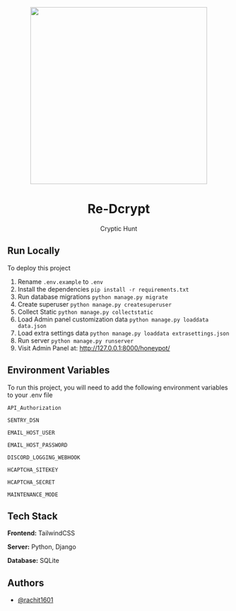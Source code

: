 <p align="center">
<img width="400" src="https://static.redcrypt.ml/logo_banner.svg"><br>
<h1 align="center"> Re-Dcrypt</h1></p>
<p align="center">Cryptic Hunt</p>



## Run Locally

To deploy this project
1.  Rename `.env.example` to `.env`
2.  Install the dependencies
    `pip install -r requirements.txt`
3.  Run database migrations
    `python manage.py migrate`
4.  Create superuser
    `python manage.py createsuperuser`
5.  Collect Static
    `python manage.py collectstatic`
6.  Load Admin panel customization data
    `python manage.py loaddata data.json`
7. Load extra settings data
    `python manage.py loaddata extrasettings.json`
8.  Run server
    `python manage.py runserver`
9. Visit Admin Panel at:
    http://127.0.0.1:8000/honeypot/

## Environment Variables

To run this project, you will need to add the following environment variables to your .env file

`API_Authorization`

`SENTRY_DSN`

`EMAIL_HOST_USER`

`EMAIL_HOST_PASSWORD`

`DISCORD_LOGGING_WEBHOOK`

`HCAPTCHA_SITEKEY`

`HCAPTCHA_SECRET`

`MAINTENANCE_MODE`

## Tech Stack

**Frontend:** TailwindCSS

**Server:** Python, Django

**Database:** SQLite

## Authors

- [@rachit1601](https://www.github.com/rachit1601)


